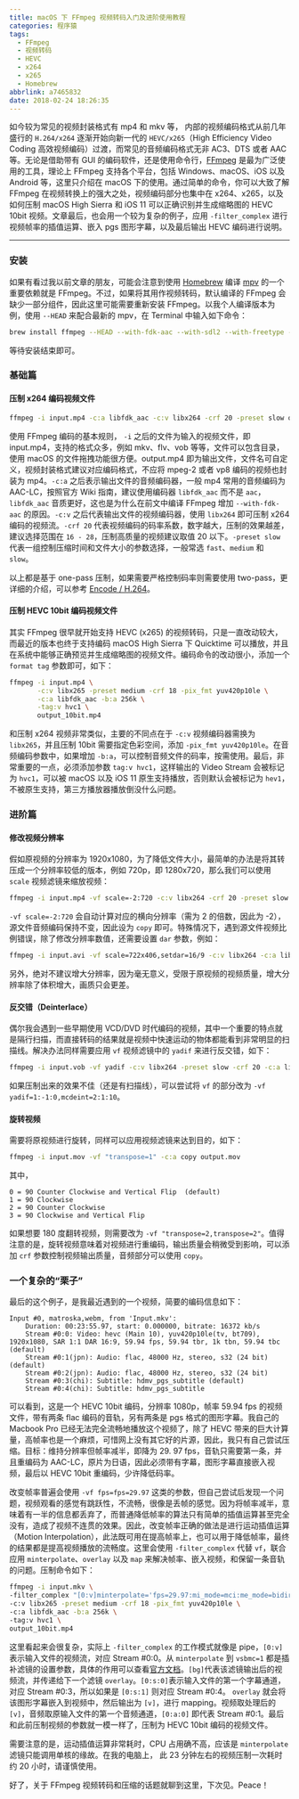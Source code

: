 ```yaml
---
title: macOS 下 FFmpeg 视频转码入门及进阶使用教程
categories: 程序猿
tags:
  - FFmpeg
  - 视频转码
  - HEVC
  - x264
  - x265
  - Homebrew
abbrlink: a7465832
date: 2018-02-24 18:26:35
---
```


如今较为常见的视频封装格式有 mp4 和 mkv 等， 内部的视频编码格式从前几年盛行的 `H.264/x264` 逐渐开始向新一代的 `HEVC/x265`（High Efficiency Video Coding 高效视频编码）过渡，而常见的音频编码格式无非 AC3、DTS 或者 AAC 等。无论是借助带有 GUI 的编码软件，还是使用命令行，[FFmpeg](http://ffmpeg.org/) 是最为广泛使用的工具，理论上 FFmpeg 支持各个平台，包括 Windows、macOS、iOS 以及 Android 等，这里只介绍在 macOS 下的使用。通过简单的命令，你可以大致了解 FFmpeg 在视频转换上的强大之处，视频编码部分也集中在 x264、x265，以及如何压制 macOS High Sierra 和 iOS 11 可以正确识别并生成缩略图的 HEVC 10bit 视频。文章最后，也会用一个较为复杂的例子，应用 `-filter_complex` 进行视频帧率的插值运算、嵌入 pgs 图形字幕，以及最后输出 HEVC 编码进行说明。

<!--more-->

------

### 安装

如果有看过我以前文章的朋友，可能会注意到使用 [Homebrew](https://brew.sh/) 编译 [mpv](https://mpv.io/) 的一个重要依赖就是 FFmpeg。不过，如果将其用作视频转码，默认编译的 FFmpeg 会缺少一部分组件，因此这里可能需要重新安装 FFmpeg。以我个人编译版本为例，使用 `--HEAD` 来配合最新的 mpv，在 Terminal 中输入如下命令：

```bash
brew install ffmpeg --HEAD --with-fdk-aac --with-sdl2 --with-freetype --with-libass --with-libbluray --with-libvorbis --with-libvpx --with-opus --with-webp --with-x265
```

等待安装结束即可。

### 基础篇

#### 压制 x264 编码视频文件

```bash
ffmpeg -i input.mp4 -c:a libfdk_aac -c:v libx264 -crf 20 -preset slow output.mp4
```

使用 FFmpeg 编码的基本规则， `-i` 之后的文件为输入的视频文件，即 input.mp4，支持的格式众多，例如 mkv、flv、vob 等等，文件可以包含目录，使用 macOS 的文件拖拽功能很方便。output.mp4 即为输出文件，文件名可自定义，视频封装格式建议对应编码格式，不应将 mpeg-2 或者 vp8 编码的视频也封装为 mp4。`-c:a` 之后表示输出文件的音频编码器，一般 mp4 常用的音频编码为 AAC-LC，按照官方 Wiki 指南，建议使用编码器 `libfdk_aac` 而不是 `aac`，`libfdk_aac` 音质更好，这也是为什么在前文中编译 FFmpeg 增加 `--with-fdk-aac` 的原因。`-c:v` 之后代表输出文件的视频编码器，使用 `libx264` 即可压制 x264 编码的视频流。`-crf 20` 代表视频编码的码率系数，数字越大，压制的效果越差，建议选择范围在 `16 - 28`，压制高质量的视频建议取值 20 以下。`-preset slow` 代表一组控制压缩时间和文件大小的参数选择，一般常选 `fast`、`medium` 和 `slow`。

以上都是基于 one-pass 压制，如果需要严格控制码率则需要使用 two-pass，更详细的介绍，可以参考 [Encode / H.264](https://trac.ffmpeg.org/wiki/Encode/H.264)。

#### 压制 HEVC 10bit 编码视频文件

其实 FFmpeg 很早就开始支持 HEVC (x265) 的视频转码，只是一直改动较大，而最近的版本也终于支持编码 macOS High Sierra 下 Quicktime 可以播放，并且在系统中能够正确预览并生成缩略图的视频文件。编码命令的改动很小，添加一个 `format tag` 参数即可，如下：

```bash
ffmpeg -i input.mp4 \
       -c:v libx265 -preset medium -crf 18 -pix_fmt yuv420p10le \
       -c:a libfdk_aac -b:a 256k \
       -tag:v hvc1 \
       output_10bit.mp4
```

和压制 x264 视频非常类似，主要的不同点在于 `-c:v` 视频编码器需换为 `libx265`，并且压制 10bit 需要指定色彩空间，添加 `-pix_fmt yuv420p10le`。在音频编码参数中，如果增加 `-b:a`，可以控制音频文件的码率，按需使用。最后，非常重要的一点，必须添加参数 `tag:v hvc1`，这样输出的 Video Stream 会被标记为 `hvc1`，可以被 macOS 以及 iOS 11 原生支持播放，否则默认会被标记为 `hev1`，不被原生支持，第三方播放器播放倒没什么问题。

### 进阶篇

#### 修改视频分辨率

假如原视频的分辨率为 1920x1080，为了降低文件大小，最简单的办法是将其转压成一个分辨率较低的版本，例如 720p，即 1280x720，那么我们可以使用 `scale` 视频滤镜来缩放视频：

```bash
ffmpeg -i input.mp4 -vf scale=-2:720 -c:v libx264 -crf 20 -preset slow -c:a copy output.mp4
```

`-vf scale=-2:720` 会自动计算对应的横向分辨率（需为 2 的倍数，因此为 -2），源文件音频编码保持不变，因此设为 `copy` 即可。特殊情况下，遇到源文件视频比例错误，除了修改分辨率数值，还需要设置 `dar` 参数，例如：

```bash
ffmpeg -i input.avi -vf scale=722x406,setdar=16/9 -c:v libx264 -c:a libfdk_aac -preset slow -crf 20 output.mp4
```

另外，绝对不建议增大分辨率，因为毫无意义，受限于原视频的视频质量，增大分辨率除了体积增大，画质只会更差。

#### 反交错（Deinterlace）

偶尔我会遇到一些早期使用 VCD/DVD 时代编码的视频，其中一个重要的特点就是隔行扫描，而直接转码的结果就是视频中快速运动的物体都能看到非常明显的扫描线。解决办法同样需要应用 `vf` 视频滤镜中的 `yadif` 来进行反交错，如下：

```bash
ffmpeg -i input.vob -vf yadif -c:v libx264 -preset slow -crf 20 -c:a libfdk_aac -b:a 256k output.mp4
```

如果压制出来的效果不佳（还是有扫描线），可以尝试将 `vf` 的部分改为 `-vf yadif=1:-1:0,mcdeint=2:1:10`。

#### 旋转视频

需要将原视频进行旋转，同样可以应用视频滤镜来达到目的，如下：

```bash
ffmpeg -i input.mov -vf "transpose=1" -c:a copy output.mov
```

其中，

```
0 = 90 Counter Clockwise and Vertical Flip  (default) 
1 = 90 Clockwise 
2 = 90 Counter Clockwise 
3 = 90 Clockwise and Vertical Flip
```

如果想要 180 度翻转视频，则需要改为 `-vf "transpose=2,transpose=2"`。值得注意的是，旋转视频意味着对视频进行重编码，输出质量会稍微受到影响，可以添加 `crf` 参数控制视频输出质量，音频部分可以使用 `copy`。

### 一个复杂的“栗子”

最后的这个例子，是我最近遇到的一个视频，简要的编码信息如下：

```
Input #0, matroska,webm, from 'Input.mkv':
    Duration: 00:23:55.97, start: 0.000000, bitrate: 16372 kb/s
    Stream #0:0: Video: hevc (Main 10), yuv420p10le(tv, bt709), 1920x1080, SAR 1:1 DAR 16:9, 59.94 fps, 59.94 tbr, 1k tbn, 59.94 tbc (default)
    Stream #0:1(jpn): Audio: flac, 48000 Hz, stereo, s32 (24 bit) (default)
    Stream #0:2(jpn): Audio: flac, 48000 Hz, stereo, s32 (24 bit)
    Stream #0:3(chi): Subtitle: hdmv_pgs_subtitle (default)
    Stream #0:4(chi): Subtitle: hdmv_pgs_subtitle
```

可以看到，这是一个 HEVC 10bit 编码，分辨率 1080p，帧率 59.94 fps 的视频文件，带有两条 flac 编码的音轨，另有两条是 pgs 格式的图形字幕。我自己的 Macbook Pro 已经无法完全流畅地播放这个视频了，除了 HEVC 带来的巨大计算量，高帧率也是一个麻烦，可惜网上没有其它好的片源，因此，我只有自己尝试压缩。目标：维持分辨率但帧率减半，即降为 29. 97 fps，音轨只需要第一条，并且重编码为 AAC-LC，原片为日语，因此必须带有字幕，图形字幕直接嵌入视频，最后以 HEVC 10bit 重编码，少许降低码率。

改变帧率普遍会使用 `-vf fps=fps=29.97` 这类的参数，但自己尝试后发现一个问题，视频观看的感觉有跳跃性，不流畅，很像是丢帧的感觉。因为将帧率减半，意味着有一半的信息都丢弃了，而普通降低帧率的算法只有简单的插值运算甚至完全没有，造成了视频不连贯的效果。因此，改变帧率正确的做法是进行运动插值运算（Motion Interpolation），此法既可用在提高帧率上，也可以用于降低帧率，最终的结果都是提高视频播放的流畅度。这里会使用 `-filter_complex` 代替 `vf`，联合应用 `minterpolate`、`overlay` 以及 `map` 来解决帧率、嵌入视频，和保留一条音轨的问题。压制命令如下：

```bash
ffmpeg -i input.mkv \
-filter_complex "[0:v]minterpolate='fps=29.97:mi_mode=mci:me_mode=bidir:mc_mode=aobmc:vsbmc=1'[bg],[bg][0:s:0]overlay[v]" -map "[v]" -map 0:a:0 \
-c:v libx265 -preset medium -crf 18 -pix_fmt yuv420p10le \
-c:a libfdk_aac -b:a 256k \
-tag:v hvc1 \
output_10bit.mp4
```

这里看起来会很复杂，实际上 `-filter_complex` 的工作模式就像是 pipe，`[0:v]` 表示输入文件的视频流，对应 Stream #0:0。从 `minterpolate` 到 `vsbmc=1` 都是插补滤镜的设置参数，具体的作用可以查看[官方文档](http://ffmpeg.org/ffmpeg-filters.html#toc-minterpolate)。`[bg]`代表该滤镜输出后的视频流，并传递给下一个滤镜 `overlay`。`[0:s:0]`表示输入文件的第一个字幕通道，对应 Stream #0:3，所以如果是 `[0:s:1]` 则对应 Stream #0:4。 `overlay` 就会将该图形字幕嵌入到视频中，然后输出为 `[v]`，进行 mapping。视频取处理后的 `[v]`，音频取原输入文件的第一个音频通道，`[0:a:0]` 即代表 Stream #0:1。最后和此前压制视频的参数就一模一样了，压制为 HEVC 10bit 编码的视频文件。

需要注意的是，运动插值运算非常耗时，CPU 占用确不高，应该是 `minterpolate` 滤镜只能调用单核的缘故。在我的电脑上， 此 23 分钟左右的视频压制一次耗时约 20 小时，请谨慎使用。

好了，关于 FFmpeg 视频转码和压缩的话题就聊到这里，下次见。Peace！
